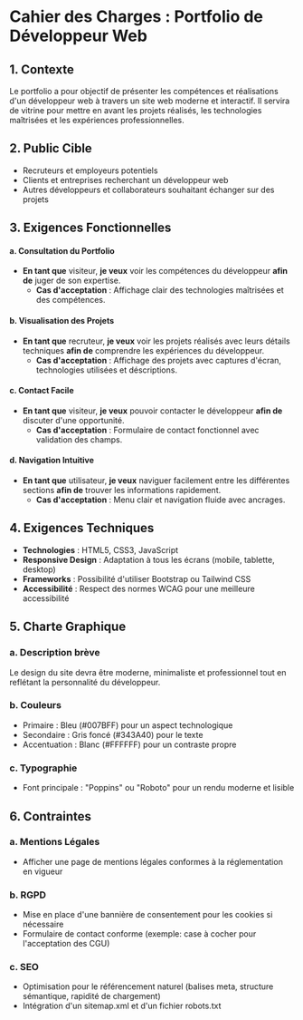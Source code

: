 # Cahier des Charges : Portfolio de Développeur Web

## 1. Contexte
Le portfolio a pour objectif de présenter les compétences et réalisations d'un développeur web à travers un site web moderne et interactif. Il servira de vitrine pour mettre en avant les projets réalisés, les technologies maîtrisées et les expériences professionnelles.

## 2. Public Cible
- Recruteurs et employeurs potentiels
- Clients et entreprises recherchant un développeur web
- Autres développeurs et collaborateurs souhaitant échanger sur des projets

## 3. Exigences Fonctionnelles

#### a. Consultation du Portfolio
- **En tant que** visiteur, **je veux** voir les compétences du développeur **afin de** juger de son expertise.
    - **Cas d'acceptation** : Affichage clair des technologies maîtrisées et des compétences.

#### b. Visualisation des Projets
- **En tant que** recruteur, **je veux** voir les projets réalisés avec leurs détails techniques **afin de** comprendre les expériences du développeur.
    - **Cas d'acceptation** : Affichage des projets avec captures d'écran, technologies utilisées et déscriptions.

#### c. Contact Facile
- **En tant que** visiteur, **je veux** pouvoir contacter le développeur **afin de** discuter d'une opportunité.
    - **Cas d'acceptation** : Formulaire de contact fonctionnel avec validation des champs.

#### d. Navigation Intuitive
- **En tant que** utilisateur, **je veux** naviguer facilement entre les différentes sections **afin de** trouver les informations rapidement.
    - **Cas d'acceptation** : Menu clair et navigation fluide avec ancrages.

## 4. Exigences Techniques
- **Technologies** : HTML5, CSS3, JavaScript
- **Responsive Design** : Adaptation à tous les écrans (mobile, tablette, desktop)
- **Frameworks** : Possibilité d'utiliser Bootstrap ou Tailwind CSS
- **Accessibilité** : Respect des normes WCAG pour une meilleure accessibilité

## 5. Charte Graphique
### a. Description brève
Le design du site devra être moderne, minimaliste et professionnel tout en reflétant la personnalité du développeur.

### b. Couleurs
- Primaire : Bleu (#007BFF) pour un aspect technologique
- Secondaire : Gris foncé (#343A40) pour le texte
- Accentuation : Blanc (#FFFFFF) pour un contraste propre

### c. Typographie
- Font principale : "Poppins" ou "Roboto" pour un rendu moderne et lisible

## 6. Contraintes
### a. Mentions Légales
- Afficher une page de mentions légales conformes à la réglementation en vigueur

### b. RGPD
- Mise en place d'une bannière de consentement pour les cookies si nécessaire
- Formulaire de contact conforme (exemple: case à cocher pour l'acceptation des CGU)

### c. SEO
- Optimisation pour le référencement naturel (balises meta, structure sémantique, rapidité de chargement)
- Intégration d'un sitemap.xml et d'un fichier robots.txt

